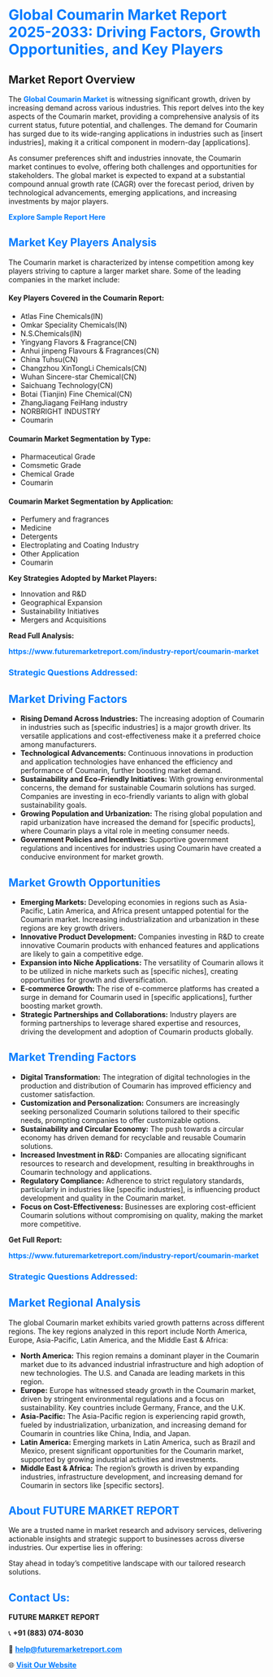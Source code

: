 <h1 style="color: #007BFF;">Global Coumarin Market Report 2025-2033: Driving Factors, Growth Opportunities, and Key Players</h1>

<section id="overview">
<h2>Market Report Overview</h2>
<p>The <a href="https://www.futuremarketreport.com/industry-report/coumarin-market" style="color: #007BFF; text-decoration: none;"><strong>Global Coumarin Market</strong></a> is witnessing significant growth, driven by increasing demand across various industries. This report delves into the key aspects of the Coumarin market, providing a comprehensive analysis of its current status, future potential, and challenges. The demand for Coumarin has surged due to its wide-ranging applications in industries such as [insert industries], making it a critical component in modern-day [applications].</p>
<p>As consumer preferences shift and industries innovate, the Coumarin market continues to evolve, offering both challenges and opportunities for stakeholders. The global market is expected to expand at a substantial compound annual growth rate (CAGR) over the forecast period, driven by technological advancements, emerging applications, and increasing investments by major players.</p>
</section>

<section id="overview">
<p><a href="https://www.futuremarketreport.com/request-sample/reportId=100639" style="color: #007BFF; text-decoration: none;"><strong>Explore Sample Report Here</strong></a></p>
</section>

<section id="key-players">
<h2 style="color: #007BFF;">Market Key Players Analysis</h2>
<p>The Coumarin market is characterized by intense competition among key players striving to capture a larger market share. Some of the leading companies in the market include:</p>
<h4>Key Players Covered in the Coumarin Report:</h4>
<ul><li>Atlas Fine Chemicals(IN)</li><li>Omkar Speciality Chemicals(IN)</li><li>N.S.Chemicals(IN)</li><li>Yingyang Flavors &amp; Fragrance(CN)</li><li>Anhui jinpeng Flavours &amp; Fragrances(CN)</li><li>China Tuhsu(CN)</li><li>Changzhou XinTongLi Chemicals(CN)</li><li>Wuhan Sincere-star Chemical(CN)</li><li>Saichuang Technology(CN)</li><li>Botai (Tianjin) Fine Chemical(CN)</li><li>ZhangJiagang FeiHang industry</li><li>NORBRIGHT INDUSTRY</li><li>Coumarin</li></ul>
<h4>Coumarin Market Segmentation by Type:</h4>
<ul><li>Pharmaceutical Grade</li><li>Comsmetic Grade</li><li>Chemical Grade</li><li>Coumarin</li></ul>

<h4>Coumarin Market Segmentation by Application:</h4>
<ul><li>Perfumery and fragrances</li><li>Medicine</li><li>Detergents</li><li>Electroplating and Coating Industry</li><li>Other Application</li><li>Coumarin</li></ul>
<p><strong>Key Strategies Adopted by Market Players:</strong></p>
<ul>
<li>Innovation and R&D</li>
<li>Geographical Expansion</li>
<li>Sustainability Initiatives</li>
<li>Mergers and Acquisitions</li>
</ul>
</section>

<section>
<p><strong>Read Full Analysis: </strong></p><a href="https://www.futuremarketreport.com/industry-report/coumarin-market" style="color: #007BFF; text-decoration: none;"><strong>https://www.futuremarketreport.com/industry-report/coumarin-market</strong></a>
<h3 style="color: #007BFF;">Strategic Questions Addressed:</h3>
</section>

<section id="driving-factors">
<h2 style="color: #007BFF;">Market Driving Factors</h2>
<ul>
<li><strong>Rising Demand Across Industries:</strong> The increasing adoption of Coumarin in industries such as [specific industries] is a major growth driver. Its versatile applications and cost-effectiveness make it a preferred choice among manufacturers.</li>
<li><strong>Technological Advancements:</strong> Continuous innovations in production and application technologies have enhanced the efficiency and performance of Coumarin, further boosting market demand.</li>
<li><strong>Sustainability and Eco-Friendly Initiatives:</strong> With growing environmental concerns, the demand for sustainable Coumarin solutions has surged. Companies are investing in eco-friendly variants to align with global sustainability goals.</li>
<li><strong>Growing Population and Urbanization:</strong> The rising global population and rapid urbanization have increased the demand for [specific products], where Coumarin plays a vital role in meeting consumer needs.</li>
<li><strong>Government Policies and Incentives:</strong> Supportive government regulations and incentives for industries using Coumarin have created a conducive environment for market growth.</li>
</ul>
</section>

<section id="growth-opportunities">
<h2 style="color: #007BFF;">Market Growth Opportunities</h2>
<ul>
<li><strong>Emerging Markets:</strong> Developing economies in regions such as Asia-Pacific, Latin America, and Africa present untapped potential for the Coumarin market. Increasing industrialization and urbanization in these regions are key growth drivers.</li>
<li><strong>Innovative Product Development:</strong> Companies investing in R&D to create innovative Coumarin products with enhanced features and applications are likely to gain a competitive edge.</li>
<li><strong>Expansion into Niche Applications:</strong> The versatility of Coumarin allows it to be utilized in niche markets such as [specific niches], creating opportunities for growth and diversification.</li>
<li><strong>E-commerce Growth:</strong> The rise of e-commerce platforms has created a surge in demand for Coumarin used in [specific applications], further boosting market growth.</li>
<li><strong>Strategic Partnerships and Collaborations:</strong> Industry players are forming partnerships to leverage shared expertise and resources, driving the development and adoption of Coumarin products globally.</li>
</ul>
</section>

<section id="trending-factors">
<h2 style="color: #007BFF;">Market Trending Factors</h2>
<ul>
<li><strong>Digital Transformation:</strong> The integration of digital technologies in the production and distribution of Coumarin has improved efficiency and customer satisfaction.</li>
<li><strong>Customization and Personalization:</strong> Consumers are increasingly seeking personalized Coumarin solutions tailored to their specific needs, prompting companies to offer customizable options.</li>
<li><strong>Sustainability and Circular Economy:</strong> The push towards a circular economy has driven demand for recyclable and reusable Coumarin solutions.</li>
<li><strong>Increased Investment in R&D:</strong> Companies are allocating significant resources to research and development, resulting in breakthroughs in Coumarin technology and applications.</li>
<li><strong>Regulatory Compliance:</strong> Adherence to strict regulatory standards, particularly in industries like [specific industries], is influencing product development and quality in the Coumarin market.</li>
<li><strong>Focus on Cost-Effectiveness:</strong> Businesses are exploring cost-efficient Coumarin solutions without compromising on quality, making the market more competitive.</li>
</ul>
</section>

<section>
<p><strong>Get Full Report: </strong></p><a href="https://www.futuremarketreport.com/industry-report/coumarin-market" style="color: #007BFF; text-decoration: none;"><strong>https://www.futuremarketreport.com/industry-report/coumarin-market</strong></a>
<h3 style="color: #007BFF;">Strategic Questions Addressed:</h3>
</section>


<section id="regional-analysis">
<h2 style="color: #007BFF;">Market Regional Analysis</h2>
<p>The global Coumarin market exhibits varied growth patterns across different regions. The key regions analyzed in this report include North America, Europe, Asia-Pacific, Latin America, and the Middle East & Africa:</p>
<ul>
<li><strong>North America:</strong> This region remains a dominant player in the Coumarin market due to its advanced industrial infrastructure and high adoption of new technologies. The U.S. and Canada are leading markets in this region.</li>
<li><strong>Europe:</strong> Europe has witnessed steady growth in the Coumarin market, driven by stringent environmental regulations and a focus on sustainability. Key countries include Germany, France, and the U.K.</li>
<li><strong>Asia-Pacific:</strong> The Asia-Pacific region is experiencing rapid growth, fueled by industrialization, urbanization, and increasing demand for Coumarin in countries like China, India, and Japan.</li>
<li><strong>Latin America:</strong> Emerging markets in Latin America, such as Brazil and Mexico, present significant opportunities for the Coumarin market, supported by growing industrial activities and investments.</li>
<li><strong>Middle East & Africa:</strong> The region’s growth is driven by expanding industries, infrastructure development, and increasing demand for Coumarin in sectors like [specific sectors].</li>
</ul>
</section>

<footer>
<h2 style="color: #007BFF;">About FUTURE MARKET REPORT</h2>
<p>We are a trusted name in market research and advisory services, delivering actionable insights and strategic support to businesses across diverse industries. Our expertise lies in offering:</p>

<p>Stay ahead in today’s competitive landscape with our tailored research solutions.</p>

<h2 style="color: #007BFF;">Contact Us:</h2>
<p><strong>FUTURE MARKET REPORT</strong></p>
<p>📞 <strong>+91 (883) 074-8030</strong></p>
<p>📧 <strong><a href="mailto:help@futuremarketreport.com" style="color: #007BFF;">help@futuremarketreport.com</a></strong></p>
<p>🌐 <strong><a href="https://www.futuremarketreport.com/" style="color: #007BFF;">Visit Our Website</a></strong></p>
</footer>